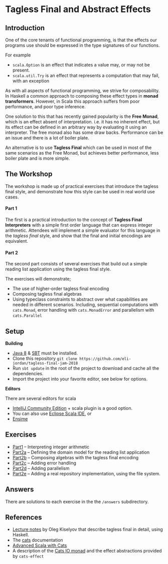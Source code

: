 # Tagless Final and Abstract Effects

## Introduction

One of the core tenants of functional programming, is that the effects our programs use should be expressed in the type signatures of our functions. 

For example 

- `scala.Option` is an effect that indicates a value may, or may not be present.
- `scala.util.Try` is an effect that represents a computation that may fail, with an exception

As with all aspects of functional programming, we strive for composability. In Haskell a common approach to composing these effect types in **monad transformers**. However, in Scala this approach suffers from poor performance, and poor type inference.

One solution to this that has recently gained popularity is the **Free Monad**, which is an effect absent of interpretation. i.e. it has no inherent effect, but its effect can be defined in an arbitrary way by evaluating it using an interpreter. The free monad also has some draw backs. Performance can be an issue and there is a lot of boiler plate.

An alternative is to use **Tagless Final** which can be used in most of the same scenarios as the Free Monad, but achieves better performance, less boiler plate and is more simple.

## The Workshop

The workshop is made up of practical exercises that introduce the tagless final style, and demonstrate how this style can be used in real world use cases.

#### Part 1

The first is a practical introduction to the concept of **Tagless Final Interpreters** with a simple first order language that 
can express integer arithmetic. Attendees will implement a simple evaluator for this language in the *tagless final* style, 
and show that the final and initial encodings are equivalent.

#### Part 2

The second part consists of several exercises that build out a simple reading list application using the tagless final style.

The exercises will demonstrate;

- The use of higher-order tagless final encoding
- Composing tagless final algebras
- Using typeclass constraints to abstract over what capabilities are needed in different scenarios. Including, sequential computations with `cats.Monad`, 
  error handling with `cats.MonadError` and parallelism with `cats.Parallel`

## Setup

**Building**

- [Java 8](https://java.com/en/download/) & [SBT](http://www.scala-sbt.org/1.0/docs/Setup.html) must be installed. 
- Clone this repository `git clone https://github.com/eli-jordan/tagless-final-jam-2018`
- Run `sbt update` in the root of the project to download and cache all the dependencies.
- Import the project into your favorite editor, see below for options.

**Editors**

There are several editors for scala

- [IntelliJ Community Edition](https://www.jetbrains.com/idea/download/) + scala plugin is a good option. 
- You can also use [Eclipse Scala IDE](http://scala-ide.org/), or
- [Ensime](https://github.com/ensime) 

## Exercises

- [Part1](./part1-arithmetic/Readme.md) &ndash; Interpreting integer arithmetic
- [Part2a](./part2a-domain-model/Readme.md) &ndash; Defining the domain model for the reading list application
- [Part2b](./part2b-composing-algebras/Readme.md) &ndash; Composing algebras with the tagless final encoding
- [Part2c](./part2c-error-handling) &ndash; Adding error handling
- [Part2d](./part2d-parallelism) &ndash; Adding parallelism
- [Part2e](./part2e-real-repository) &ndash; Adding a real repository implementation, using the file system.

## Answers

There are solutions to each exercise in the the `/answers` subdirectory. 

## References

- [Lecture notes](http://okmij.org/ftp/tagless-final/course/lecture.pdf) by Oleg Kiselyov that describe tagless final in detail, 
  using Haskell.
- The [cats](https://typelevel.org/cats/) documentation
- [Advanced Scala with Cats](https://underscore.io/training/courses/advanced-scala/) 
- A description of the [Cats IO monad](https://typelevel.org/blog/2017/05/02/io-monad-for-cats.html) and the effect abstractions provided by `cats-effect`

